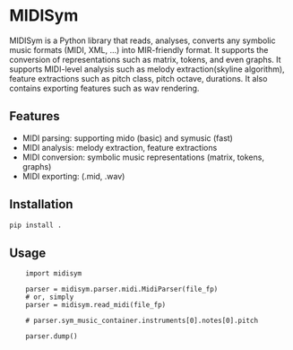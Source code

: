 # MIDISym
MIDISym is a Python library that reads, analyses, converts any symbolic music formats (MIDI, XML, ...) into MIR-friendly format. It supports the conversion of representations such as matrix, tokens, and even graphs. It supports MIDI-level analysis such as melody extraction(skyline algorithm), feature extractions such as pitch class, pitch octave, durations. It also contains exporting features such as wav rendering.

## Features
- MIDI parsing: supporting mido (basic) and symusic (fast)
- MIDI analysis: melody extraction, feature extractions 
- MIDI conversion: symbolic music representations (matrix, tokens, graphs)
- MIDI exporting: (.mid, .wav)

## Installation
```bash
pip install .

```

## Usage
```
    import midisym

    parser = midisym.parser.midi.MidiParser(file_fp)
    # or, simply
    parser = midisym.read_midi(file_fp)

    # parser.sym_music_container.instruments[0].notes[0].pitch
    
    parser.dump()
```
